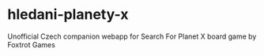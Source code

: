 # hledani-planety-x
Unofficial Czech companion webapp for Search For Planet X board game by Foxtrot Games
